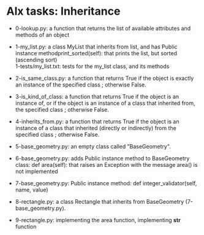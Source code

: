 # Alx tasks: Inheritance

* 0-lookup.py: a function that returns the list of available attributes and methods of an object
* 1-my_list.py: a class MyList that inherits from list, and has Public instance methodprint_sorted(self): that prints the list, but sorted (ascending sort)  
1-tests/my_list.txt: tests for the my_list class, and its methods

* 2-is_same_class.py: a function that returns True if the object is exactly an instance of the specified class ; otherwise False.
* 3-is_kind_of_class: a function that returns True if the object is an instance of, or if the object is an instance of a class that inherited from, the specified class ; otherwise False.
* 4-inherits_from.py: a function that returns True if the object is an instance of a class that inherited (directly or indirectly) from the specified class ; otherwise False.
* 5-base_geometry.py: an empty class called "BaseGeometry".
* 6-base_geometry.py: adds Public instance method to BaseGeometry class: def area(self): that raises an Exception with the message area() is not implemented
* 7-base_geometry.py: Public instance method: def integer_validator(self, name, value)
* 8-rectangle.py: a class Rectangle that inherits from BaseGeometry (7-base_geometry.py).
* 9-rectangle.py: implementing the area function, implementing __str__ function
